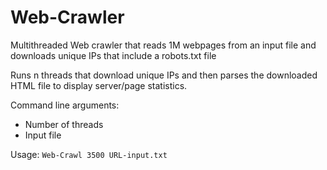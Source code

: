 # Web-Crawler
Multithreaded Web crawler that reads 1M webpages from an input file and downloads unique IPs that include a robots.txt file 

Runs n threads that download unique IPs and then parses the downloaded HTML file to display server/page statistics.

Command line arguments:
- Number of threads
- Input file

Usage: `Web-Crawl 3500 URL-input.txt`
